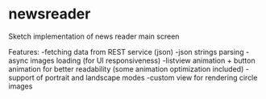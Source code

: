 newsreader
==========

Sketch implementation of news reader main screen

Features:
-fetching data from REST service (json)
-json strings parsing
-async images loading (for UI responsiveness)
-listview animation + button animation for better readability (some animation optimization included)
-support of portrait and landscape modes
-custom view for rendering circle images

